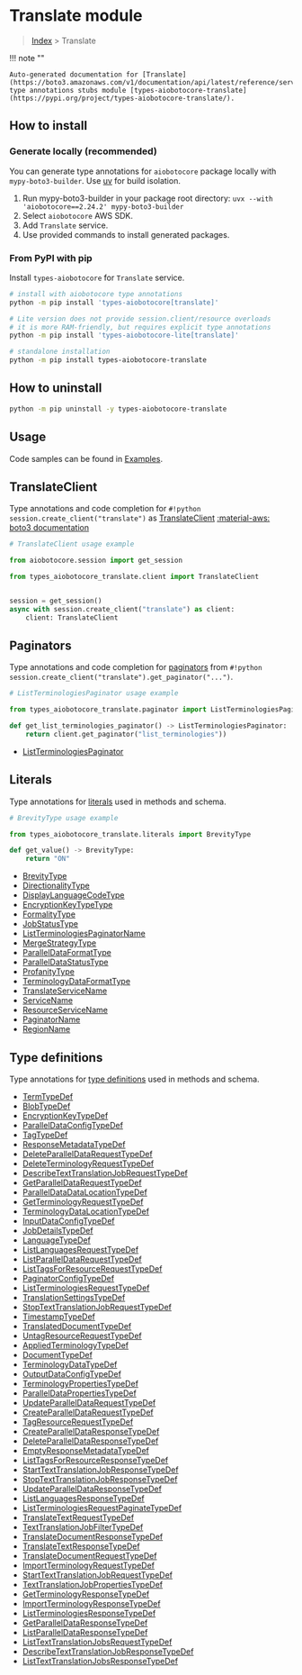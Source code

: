 # Translate module

> [Index](../README.md) > Translate


!!! note ""

    Auto-generated documentation for [Translate](https://boto3.amazonaws.com/v1/documentation/api/latest/reference/services/translate.html#translate)
    type annotations stubs module [types-aiobotocore-translate](https://pypi.org/project/types-aiobotocore-translate/).

## How to install

### Generate locally (recommended)

You can generate type annotations for `aiobotocore` package locally with `mypy-boto3-builder`.
Use [uv](https://docs.astral.sh/uv/getting-started/installation/) for build isolation.

1. Run mypy-boto3-builder in your package root directory: `uvx --with 'aiobotocore==2.24.2' mypy-boto3-builder`
1. Select `aiobotocore` AWS SDK.
1. Add `Translate` service.
1. Use provided commands to install generated packages.



### From PyPI with pip

Install `types-aiobotocore` for `Translate` service.

```bash
# install with aiobotocore type annotations
python -m pip install 'types-aiobotocore[translate]'

# Lite version does not provide session.client/resource overloads
# it is more RAM-friendly, but requires explicit type annotations
python -m pip install 'types-aiobotocore-lite[translate]'

# standalone installation
python -m pip install types-aiobotocore-translate
```



## How to uninstall

```bash
python -m pip uninstall -y types-aiobotocore-translate
```

## Usage

Code samples can be found in [Examples](./usage.md).

## TranslateClient

Type annotations and code completion for  `#!python session.create_client("translate")` as [TranslateClient](./client.md)
[:material-aws: boto3 documentation](https://boto3.amazonaws.com/v1/documentation/api/latest/reference/services/translate.html#Translate.Client)

```python
# TranslateClient usage example

from aiobotocore.session import get_session

from types_aiobotocore_translate.client import TranslateClient


session = get_session()
async with session.create_client("translate") as client:
    client: TranslateClient
```


## Paginators

Type annotations and code completion for
[paginators](./paginators.md)
from `#!python session.create_client("translate").get_paginator("...")`.

```python
# ListTerminologiesPaginator usage example

from types_aiobotocore_translate.paginator import ListTerminologiesPaginator

def get_list_terminologies_paginator() -> ListTerminologiesPaginator:
    return client.get_paginator("list_terminologies"))
```

- [ListTerminologiesPaginator](./paginators.md#listterminologiespaginator)








## Literals

Type annotations for [literals](./literals.md) used in methods and schema.

```python
# BrevityType usage example

from types_aiobotocore_translate.literals import BrevityType

def get_value() -> BrevityType:
    return "ON"
```

- [BrevityType](./literals.md#brevitytype)
- [DirectionalityType](./literals.md#directionalitytype)
- [DisplayLanguageCodeType](./literals.md#displaylanguagecodetype)
- [EncryptionKeyTypeType](./literals.md#encryptionkeytypetype)
- [FormalityType](./literals.md#formalitytype)
- [JobStatusType](./literals.md#jobstatustype)
- [ListTerminologiesPaginatorName](./literals.md#listterminologiespaginatorname)
- [MergeStrategyType](./literals.md#mergestrategytype)
- [ParallelDataFormatType](./literals.md#paralleldataformattype)
- [ParallelDataStatusType](./literals.md#paralleldatastatustype)
- [ProfanityType](./literals.md#profanitytype)
- [TerminologyDataFormatType](./literals.md#terminologydataformattype)
- [TranslateServiceName](./literals.md#translateservicename)
- [ServiceName](./literals.md#servicename)
- [ResourceServiceName](./literals.md#resourceservicename)
- [PaginatorName](./literals.md#paginatorname)
- [RegionName](./literals.md#regionname)




## Type definitions

Type annotations for [type definitions](./type_defs.md) used in methods and schema.

- [TermTypeDef](./type_defs.md#termtypedef)
- [BlobTypeDef](./type_defs.md#blobtypedef)
- [EncryptionKeyTypeDef](./type_defs.md#encryptionkeytypedef)
- [ParallelDataConfigTypeDef](./type_defs.md#paralleldataconfigtypedef)
- [TagTypeDef](./type_defs.md#tagtypedef)
- [ResponseMetadataTypeDef](./type_defs.md#responsemetadatatypedef)
- [DeleteParallelDataRequestTypeDef](./type_defs.md#deleteparalleldatarequesttypedef)
- [DeleteTerminologyRequestTypeDef](./type_defs.md#deleteterminologyrequesttypedef)
- [DescribeTextTranslationJobRequestTypeDef](./type_defs.md#describetexttranslationjobrequesttypedef)
- [GetParallelDataRequestTypeDef](./type_defs.md#getparalleldatarequesttypedef)
- [ParallelDataDataLocationTypeDef](./type_defs.md#paralleldatadatalocationtypedef)
- [GetTerminologyRequestTypeDef](./type_defs.md#getterminologyrequesttypedef)
- [TerminologyDataLocationTypeDef](./type_defs.md#terminologydatalocationtypedef)
- [InputDataConfigTypeDef](./type_defs.md#inputdataconfigtypedef)
- [JobDetailsTypeDef](./type_defs.md#jobdetailstypedef)
- [LanguageTypeDef](./type_defs.md#languagetypedef)
- [ListLanguagesRequestTypeDef](./type_defs.md#listlanguagesrequesttypedef)
- [ListParallelDataRequestTypeDef](./type_defs.md#listparalleldatarequesttypedef)
- [ListTagsForResourceRequestTypeDef](./type_defs.md#listtagsforresourcerequesttypedef)
- [PaginatorConfigTypeDef](./type_defs.md#paginatorconfigtypedef)
- [ListTerminologiesRequestTypeDef](./type_defs.md#listterminologiesrequesttypedef)
- [TranslationSettingsTypeDef](./type_defs.md#translationsettingstypedef)
- [StopTextTranslationJobRequestTypeDef](./type_defs.md#stoptexttranslationjobrequesttypedef)
- [TimestampTypeDef](./type_defs.md#timestamptypedef)
- [TranslatedDocumentTypeDef](./type_defs.md#translateddocumenttypedef)
- [UntagResourceRequestTypeDef](./type_defs.md#untagresourcerequesttypedef)
- [AppliedTerminologyTypeDef](./type_defs.md#appliedterminologytypedef)
- [DocumentTypeDef](./type_defs.md#documenttypedef)
- [TerminologyDataTypeDef](./type_defs.md#terminologydatatypedef)
- [OutputDataConfigTypeDef](./type_defs.md#outputdataconfigtypedef)
- [TerminologyPropertiesTypeDef](./type_defs.md#terminologypropertiestypedef)
- [ParallelDataPropertiesTypeDef](./type_defs.md#paralleldatapropertiestypedef)
- [UpdateParallelDataRequestTypeDef](./type_defs.md#updateparalleldatarequesttypedef)
- [CreateParallelDataRequestTypeDef](./type_defs.md#createparalleldatarequesttypedef)
- [TagResourceRequestTypeDef](./type_defs.md#tagresourcerequesttypedef)
- [CreateParallelDataResponseTypeDef](./type_defs.md#createparalleldataresponsetypedef)
- [DeleteParallelDataResponseTypeDef](./type_defs.md#deleteparalleldataresponsetypedef)
- [EmptyResponseMetadataTypeDef](./type_defs.md#emptyresponsemetadatatypedef)
- [ListTagsForResourceResponseTypeDef](./type_defs.md#listtagsforresourceresponsetypedef)
- [StartTextTranslationJobResponseTypeDef](./type_defs.md#starttexttranslationjobresponsetypedef)
- [StopTextTranslationJobResponseTypeDef](./type_defs.md#stoptexttranslationjobresponsetypedef)
- [UpdateParallelDataResponseTypeDef](./type_defs.md#updateparalleldataresponsetypedef)
- [ListLanguagesResponseTypeDef](./type_defs.md#listlanguagesresponsetypedef)
- [ListTerminologiesRequestPaginateTypeDef](./type_defs.md#listterminologiesrequestpaginatetypedef)
- [TranslateTextRequestTypeDef](./type_defs.md#translatetextrequesttypedef)
- [TextTranslationJobFilterTypeDef](./type_defs.md#texttranslationjobfiltertypedef)
- [TranslateDocumentResponseTypeDef](./type_defs.md#translatedocumentresponsetypedef)
- [TranslateTextResponseTypeDef](./type_defs.md#translatetextresponsetypedef)
- [TranslateDocumentRequestTypeDef](./type_defs.md#translatedocumentrequesttypedef)
- [ImportTerminologyRequestTypeDef](./type_defs.md#importterminologyrequesttypedef)
- [StartTextTranslationJobRequestTypeDef](./type_defs.md#starttexttranslationjobrequesttypedef)
- [TextTranslationJobPropertiesTypeDef](./type_defs.md#texttranslationjobpropertiestypedef)
- [GetTerminologyResponseTypeDef](./type_defs.md#getterminologyresponsetypedef)
- [ImportTerminologyResponseTypeDef](./type_defs.md#importterminologyresponsetypedef)
- [ListTerminologiesResponseTypeDef](./type_defs.md#listterminologiesresponsetypedef)
- [GetParallelDataResponseTypeDef](./type_defs.md#getparalleldataresponsetypedef)
- [ListParallelDataResponseTypeDef](./type_defs.md#listparalleldataresponsetypedef)
- [ListTextTranslationJobsRequestTypeDef](./type_defs.md#listtexttranslationjobsrequesttypedef)
- [DescribeTextTranslationJobResponseTypeDef](./type_defs.md#describetexttranslationjobresponsetypedef)
- [ListTextTranslationJobsResponseTypeDef](./type_defs.md#listtexttranslationjobsresponsetypedef)

